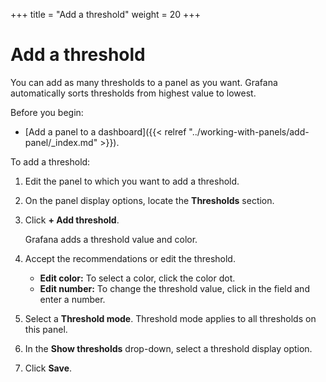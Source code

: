 +++
title = "Add a threshold"
weight = 20
+++

# Add a threshold

You can add as many thresholds to a panel as you want. Grafana automatically sorts thresholds from highest value to lowest.

Before you begin:

- [Add a panel to a dashboard]({{< relref "../working-with-panels/add-panel/_index.md" >}}).

To add a threshold:

1. Edit the panel to which you want to add a threshold.
1. On the panel display options, locate the **Thresholds** section.
1. Click **+ Add threshold**.

   Grafana adds a threshold value and color.

1. Accept the recommendations or edit the threshold.
   - **Edit color:** To select a color, click the color dot.
   - **Edit number:** To change the threshold value, click in the field and enter a number.
1. Select a **Threshold mode**.
   Threshold mode applies to all thresholds on this panel.
1. In the **Show thresholds** drop-down, select a threshold display option.
1. Click **Save**.
